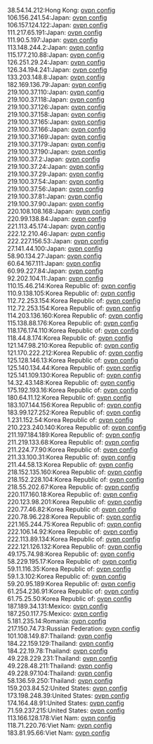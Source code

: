 38.54.14.212:Hong Kong: [ovpn config](vpn/38_54_14_212.ovpn)  
106.156.241.54:Japan: [ovpn config](vpn/106_156_241_54.ovpn)  
106.157.124.122:Japan: [ovpn config](vpn/106_157_124_122.ovpn)  
111.217.65.191:Japan: [ovpn config](vpn/111_217_65_191.ovpn)  
111.90.5.197:Japan: [ovpn config](vpn/111_90_5_197.ovpn)  
113.148.244.2:Japan: [ovpn config](vpn/113_148_244_2.ovpn)  
115.177.210.88:Japan: [ovpn config](vpn/115_177_210_88.ovpn)  
126.251.29.24:Japan: [ovpn config](vpn/126_251_29_24.ovpn)  
126.34.194.241:Japan: [ovpn config](vpn/126_34_194_241.ovpn)  
133.203.148.8:Japan: [ovpn config](vpn/133_203_148_8.ovpn)  
182.169.136.79:Japan: [ovpn config](vpn/182_169_136_79.ovpn)  
219.100.37.110:Japan: [ovpn config](vpn/219_100_37_110.ovpn)  
219.100.37.118:Japan: [ovpn config](vpn/219_100_37_118.ovpn)  
219.100.37.126:Japan: [ovpn config](vpn/219_100_37_126.ovpn)  
219.100.37.158:Japan: [ovpn config](vpn/219_100_37_158.ovpn)  
219.100.37.165:Japan: [ovpn config](vpn/219_100_37_165.ovpn)  
219.100.37.166:Japan: [ovpn config](vpn/219_100_37_166.ovpn)  
219.100.37.169:Japan: [ovpn config](vpn/219_100_37_169.ovpn)  
219.100.37.179:Japan: [ovpn config](vpn/219_100_37_179.ovpn)  
219.100.37.190:Japan: [ovpn config](vpn/219_100_37_190.ovpn)  
219.100.37.2:Japan: [ovpn config](vpn/219_100_37_2.ovpn)  
219.100.37.24:Japan: [ovpn config](vpn/219_100_37_24.ovpn)  
219.100.37.29:Japan: [ovpn config](vpn/219_100_37_29.ovpn)  
219.100.37.54:Japan: [ovpn config](vpn/219_100_37_54.ovpn)  
219.100.37.56:Japan: [ovpn config](vpn/219_100_37_56.ovpn)  
219.100.37.81:Japan: [ovpn config](vpn/219_100_37_81.ovpn)  
219.100.37.90:Japan: [ovpn config](vpn/219_100_37_90.ovpn)  
220.108.108.168:Japan: [ovpn config](vpn/220_108_108_168.ovpn)  
220.99.138.84:Japan: [ovpn config](vpn/220_99_138_84.ovpn)  
221.113.45.174:Japan: [ovpn config](vpn/221_113_45_174.ovpn)  
222.12.210.46:Japan: [ovpn config](vpn/222_12_210_46.ovpn)  
222.227.156.53:Japan: [ovpn config](vpn/222_227_156_53.ovpn)  
27.141.44.100:Japan: [ovpn config](vpn/27_141_44_100.ovpn)  
58.90.134.27:Japan: [ovpn config](vpn/58_90_134_27.ovpn)  
60.64.167.111:Japan: [ovpn config](vpn/60_64_167_111.ovpn)  
60.99.227.84:Japan: [ovpn config](vpn/60_99_227_84.ovpn)  
92.202.104.11:Japan: [ovpn config](vpn/92_202_104_11.ovpn)  
110.15.46.214:Korea Republic of: [ovpn config](vpn/110_15_46_214.ovpn)  
110.9.138.105:Korea Republic of: [ovpn config](vpn/110_9_138_105.ovpn)  
112.72.253.154:Korea Republic of: [ovpn config](vpn/112_72_253_154.ovpn)  
112.72.253.154:Korea Republic of: [ovpn config](vpn/112_72_253_154.ovpn)  
114.203.136.160:Korea Republic of: [ovpn config](vpn/114_203_136_160.ovpn)  
115.138.88.176:Korea Republic of: [ovpn config](vpn/115_138_88_176.ovpn)  
118.176.174.110:Korea Republic of: [ovpn config](vpn/118_176_174_110.ovpn)  
118.44.8.174:Korea Republic of: [ovpn config](vpn/118_44_8_174.ovpn)  
121.147.98.210:Korea Republic of: [ovpn config](vpn/121_147_98_210.ovpn)  
121.170.222.212:Korea Republic of: [ovpn config](vpn/121_170_222_212.ovpn)  
125.128.146.13:Korea Republic of: [ovpn config](vpn/125_128_146_13.ovpn)  
125.140.134.44:Korea Republic of: [ovpn config](vpn/125_140_134_44.ovpn)  
125.141.109.130:Korea Republic of: [ovpn config](vpn/125_141_109_130.ovpn)  
14.32.43.148:Korea Republic of: [ovpn config](vpn/14_32_43_148.ovpn)  
175.192.193.16:Korea Republic of: [ovpn config](vpn/175_192_193_16.ovpn)  
180.64.11.12:Korea Republic of: [ovpn config](vpn/180_64_11_12.ovpn)  
183.107.144.156:Korea Republic of: [ovpn config](vpn/183_107_144_156.ovpn)  
183.99.127.252:Korea Republic of: [ovpn config](vpn/183_99_127_252.ovpn)  
1.231.152.54:Korea Republic of: [ovpn config](vpn/1_231_152_54.ovpn)  
210.223.240.140:Korea Republic of: [ovpn config](vpn/210_223_240_140.ovpn)  
211.197.184.189:Korea Republic of: [ovpn config](vpn/211_197_184_189.ovpn)  
211.219.133.68:Korea Republic of: [ovpn config](vpn/211_219_133_68.ovpn)  
211.224.77.90:Korea Republic of: [ovpn config](vpn/211_224_77_90.ovpn)  
211.33.100.31:Korea Republic of: [ovpn config](vpn/211_33_100_31.ovpn)  
211.44.58.13:Korea Republic of: [ovpn config](vpn/211_44_58_13.ovpn)  
218.152.135.160:Korea Republic of: [ovpn config](vpn/218_152_135_160.ovpn)  
218.152.228.104:Korea Republic of: [ovpn config](vpn/218_152_228_104.ovpn)  
218.55.202.67:Korea Republic of: [ovpn config](vpn/218_55_202_67.ovpn)  
220.117.160.18:Korea Republic of: [ovpn config](vpn/220_117_160_18.ovpn)  
220.123.98.201:Korea Republic of: [ovpn config](vpn/220_123_98_201.ovpn)  
220.77.46.82:Korea Republic of: [ovpn config](vpn/220_77_46_82.ovpn)  
220.78.96.228:Korea Republic of: [ovpn config](vpn/220_78_96_228.ovpn)  
221.165.244.75:Korea Republic of: [ovpn config](vpn/221_165_244_75.ovpn)  
222.106.14.92:Korea Republic of: [ovpn config](vpn/222_106_14_92.ovpn)  
222.113.89.134:Korea Republic of: [ovpn config](vpn/222_113_89_134.ovpn)  
222.121.126.132:Korea Republic of: [ovpn config](vpn/222_121_126_132.ovpn)  
49.175.74.98:Korea Republic of: [ovpn config](vpn/49_175_74_98.ovpn)  
58.229.195.17:Korea Republic of: [ovpn config](vpn/58_229_195_17.ovpn)  
59.11.116.35:Korea Republic of: [ovpn config](vpn/59_11_116_35.ovpn)  
59.1.3.102:Korea Republic of: [ovpn config](vpn/59_1_3_102.ovpn)  
59.20.95.189:Korea Republic of: [ovpn config](vpn/59_20_95_189.ovpn)  
61.254.236.91:Korea Republic of: [ovpn config](vpn/61_254_236_91.ovpn)  
61.75.25.50:Korea Republic of: [ovpn config](vpn/61_75_25_50.ovpn)  
187.189.34.131:Mexico: [ovpn config](vpn/187_189_34_131.ovpn)  
187.250.117.75:Mexico: [ovpn config](vpn/187_250_117_75.ovpn)  
5.181.235.14:Romania: [ovpn config](vpn/5_181_235_14.ovpn)  
217.150.74.73:Russian Federation: [ovpn config](vpn/217_150_74_73.ovpn)  
101.108.149.87:Thailand: [ovpn config](vpn/101_108_149_87.ovpn)  
184.22.159.129:Thailand: [ovpn config](vpn/184_22_159_129.ovpn)  
184.22.19.78:Thailand: [ovpn config](vpn/184_22_19_78.ovpn)  
49.228.229.231:Thailand: [ovpn config](vpn/49_228_229_231.ovpn)  
49.228.48.211:Thailand: [ovpn config](vpn/49_228_48_211.ovpn)  
49.228.97.104:Thailand: [ovpn config](vpn/49_228_97_104.ovpn)  
58.136.59.250:Thailand: [ovpn config](vpn/58_136_59_250.ovpn)  
159.203.84.52:United States: [ovpn config](vpn/159_203_84_52.ovpn)  
173.198.248.39:United States: [ovpn config](vpn/173_198_248_39.ovpn)  
174.164.48.91:United States: [ovpn config](vpn/174_164_48_91.ovpn)  
71.59.237.215:United States: [ovpn config](vpn/71_59_237_215.ovpn)  
113.166.128.178:Viet Nam: [ovpn config](vpn/113_166_128_178.ovpn)  
118.71.220.76:Viet Nam: [ovpn config](vpn/118_71_220_76.ovpn)  
183.81.95.66:Viet Nam: [ovpn config](vpn/183_81_95_66.ovpn)  
